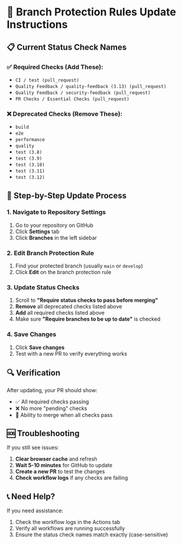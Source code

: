 # 🔧 Branch Protection Rules Update Instructions

## 📋 Current Status Check Names

### ✅ Required Checks (Add These):
- `CI / test (pull_request)`
- `Quality Feedback / quality-feedback (3.13) (pull_request)`
- `Quality Feedback / security-feedback (pull_request)`
- `PR Checks / Essential Checks (pull_request)`

### ❌ Deprecated Checks (Remove These):
- `build`
- `e2e`
- `performance`
- `quality`
- `test (3.8)`
- `test (3.9)`
- `test (3.10)`
- `test (3.11)`
- `test (3.12)`

## 🚀 Step-by-Step Update Process

### 1. Navigate to Repository Settings
1. Go to your repository on GitHub
2. Click **Settings** tab
3. Click **Branches** in the left sidebar

### 2. Edit Branch Protection Rule
1. Find your protected branch (usually `main` or `develop`)
2. Click **Edit** on the branch protection rule

### 3. Update Status Checks
1. Scroll to **"Require status checks to pass before merging"**
2. **Remove** all deprecated checks listed above
3. **Add** all required checks listed above
4. Make sure **"Require branches to be up to date"** is checked

### 4. Save Changes
1. Click **Save changes**
2. Test with a new PR to verify everything works

## 🔍 Verification

After updating, your PR should show:
- ✅ All required checks passing
- ❌ No more "pending" checks
- 🚀 Ability to merge when all checks pass

## 🆘 Troubleshooting

If you still see issues:
1. **Clear browser cache** and refresh
2. **Wait 5-10 minutes** for GitHub to update
3. **Create a new PR** to test the changes
4. **Check workflow logs** if any checks are failing

## 📞 Need Help?

If you need assistance:
1. Check the workflow logs in the Actions tab
2. Verify all workflows are running successfully
3. Ensure the status check names match exactly (case-sensitive)
